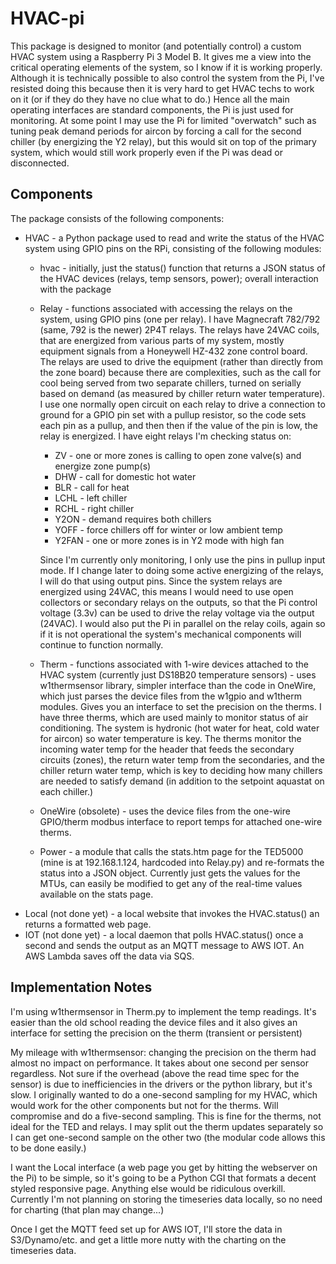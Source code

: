 # HVAC-pi
This package is designed to monitor (and potentially control) a custom HVAC system using a Raspberry Pi 3 Model B. It gives me a view into the critical operating elements of the system, so I know if it is working properly. Although it is technically possible to also control the system from the Pi, I've resisted doing this because then it is very hard to get HVAC techs to work on it (or if they do they have no clue what to do.) Hence all the main operating interfaces are standard components, the Pi is just used for monitoring. At some point I may use the Pi for limited "overwatch" such as tuning peak demand periods for aircon by forcing a call for the second chiller (by energizing the Y2 relay), but this would sit on top of the primary system, which would still work properly even if the Pi was dead or disconnected.

## Components
The package consists of the following components:

* HVAC - a Python package used to read and write the status of the HVAC system using GPIO pins on the RPi, consisting of the following modules:
	* hvac - initially, just the status() function that returns a JSON status of the HVAC devices (relays, temp sensors, power); overall interaction with the package
	* Relay - functions associated with accessing the relays on the system, using GPIO pins (one per relay). I have Magnecraft 782/792 (same, 792 is the newer) 2P4T relays. The relays have 24VAC coils, that are energized from various parts of my system, mostly equipment signals from a Honeywell HZ-432 zone control board. The relays are used to drive the equipment (rather than directly from the zone board) because there are complexities, such as the call for cool being served from two separate chillers, turned on serially based on demand (as measured by chiller return water temperature). I use one normally open circuit on each relay to drive a connection to ground for a GPIO pin set with a pullup resistor, so the code sets each pin as a pullup, and then then if the value of the pin is low, the relay is energized. I have eight relays I'm checking status on:
		* ZV - one or more zones is calling to open zone valve(s) and energize zone pump(s)
		* DHW - call for domestic hot water
		* BLR - call for heat
		* LCHL - left chiller
		* RCHL - right chiller
		* Y2ON - demand requires both chillers
		* YOFF - force chillers off for winter or low ambient temp
		* Y2FAN - one or more zones is in Y2 mode with high fan

		Since I'm currently only monitoring, I only use the pins in pullup input mode. If I change later to doing some active energizing of the relays, I will do that using output pins. Since the system relays are energized using 24VAC, this means I would need to use open collectors or secondary relays on the outputs, so that the Pi control voltage (3.3v) can be used to drive the relay voltage via the output (24VAC). I would also put the Pi in parallel on the relay coils, again so if it is not operational the system's mechanical components will continue to function normally.
	
	* Therm - functions associated with 1-wire devices attached to the HVAC system (currently just DS18B20 temperature sensors) - uses w1thermsensor library, simpler interface than the code in OneWire, which just parses the device files from the w1gpio and w1therm modules. Gives you an interface to set the precision on the therms. I have three therms, which are used mainly to monitor status of air conditioning. The system is hydronic (hot water for heat, cold water for aircon) so water temperature is key. The therms monitor the incoming water temp for the header that feeds the secondary circuits (zones), the return water temp from the secondaries, and the chiller return water temp, which is key to deciding how many chillers are needed to satisfy demand (in addition to the setpoint aquastat on each chiller.)
	* OneWire (obsolete) - uses the device files from the one-wire GPIO/therm modbus interface to report temps for attached one-wire therms.
	* Power - a module that calls the stats.htm page for the TED5000 (mine is at 192.168.1.124, hardcoded into Relay.py) and re-formats the status into a JSON object. Currently just gets the values for the MTUs, can easily be modified to get any of the real-time values available on the stats page.
* Local (not done yet) - a local website that invokes the HVAC.status() an returns a formatted web page.
* IOT (not done yet) - a local daemon that polls HVAC.status() once a second and sends the output as an MQTT message to AWS IOT. An AWS Lambda saves off the data via SQS.

## Implementation Notes
I'm using w1thermsensor in Therm.py to implement the temp readings. It's easier than the old school reading the device files and it also gives an interface for setting the precision on the therm (transient or persistent)

My mileage with w1thermsensor: changing the precision on the therm had almost no impact on performance. It takes about one second per sensor regardless. Not sure if the overhead (above the read time spec for the sensor) is due to inefficiencies in the drivers or the python library, but it's slow. I originally wanted to do a one-second sampling for my HVAC, which would work for the other components but not for the therms. Will compromise and do a five-second sampling. This is fine for the therms, not ideal for the TED and relays. I may split out the therm updates separately so I can get one-second sample on the other two (the modular code allows this to be done easily.)

I want the Local interface (a web page you get by hitting the webserver on the Pi) to be simple, so it's going to be a Python CGI that formats a decent styled responsive page. Anything else would be ridiculous overkill. Currently I'm not planning on storing the timeseries data locally, so no need for charting (that plan may change...)

Once I get the MQTT feed set up for AWS IOT, I'll store the data in S3/Dynamo/etc. and get a little more nutty with the charting on the timeseries data.
